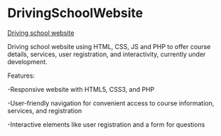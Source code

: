 # DrivingSchoolWebsite

[Driving school website](https://renetayordanova.github.io/DrivingSchoolWebsite/)

Driving school website using HTML, CSS, JS and PHP to offer course details, services, user registration, and interactivity, currently under development.

Features:

 -Responsive website with HTML5, CSS3, and PHP
 
 -User-friendly navigation for convenient access to course information, services, and registration
 
 -Interactive elements like user registration and a form for questions


